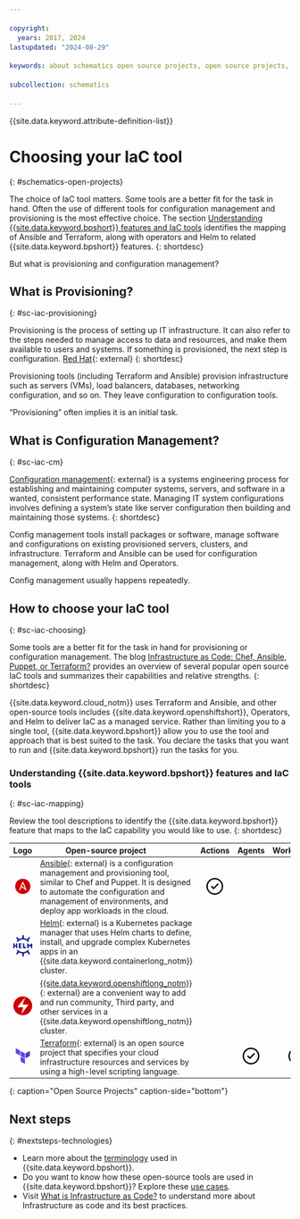 ```yaml
---

copyright:
  years: 2017, 2024
lastupdated: "2024-08-29"

keywords: about schematics open source projects, open source projects, why use schematics, terraform template, schematics workspace

subcollection: schematics

---
```


{{site.data.keyword.attribute-definition-list}}

# Choosing your IaC tool  
{: #schematics-open-projects}

The choice of IaC tool matters. Some tools are a better fit for the task in hand. Often the use of different tools for configuration management and provisioning is the most effective choice. The section [Understanding {{site.data.keyword.bpshort}} features and IaC tools](/docs/schematics?topic=schematics-schematics-open-projects#sc-iac-mapping) identifies the mapping of Ansible and Terraform, along with operators and Helm to related {{site.data.keyword.bpshort}} features. 
{: shortdesc}

But what is provisioning and configuration management?

## What is Provisioning?
{: #sc-iac-provisioning}

Provisioning is the process of setting up IT infrastructure. It can also refer to the steps needed to manage access to data and resources, and make them available to users and systems. If something is provisioned, the next step is configuration. [Red Hat](https://www.redhat.com/en/topics/automation/what-is-provisioning){: external}
{: shortdesc}

Provisioning tools (including Terraform and Ansible) provision infrastructure such as servers (VMs), load balancers, databases, networking configuration, and so on. They leave configuration to configuration tools.

“Provisioning” often implies it is an initial task.

## What is Configuration Management?
{: #sc-iac-cm}

[Configuration management](https://en.wikipedia.org/wiki/Configuration_management){: external} is a systems engineering process for establishing and maintaining computer systems, servers, and software in a wanted, consistent performance state. Managing IT system configurations involves defining a system’s state like server configuration then building and maintaining those systems.
{: shortdesc}

Config management tools install packages or software, manage software and configurations on existing provisioned servers, clusters, and infrastructure. Terraform and Ansible can be used for configuration management, along with Helm and Operators.

Config management usually happens repeatedly.

## How to choose your IaC tool
{: #sc-iac-choosing}

Some tools are a better fit for the task in hand for provisioning or configuration management. The blog [Infrastructure as Code: Chef, Ansible, Puppet, or Terraform?](https://www.ibm.com/blog/end-to-end-application-provisioning-with-ansible-and-terraform/) provides an overview of several popular open source IaC tools and summarizes their capabilities and relative strengths.
{: shortdesc}

{{site.data.keyword.cloud_notm}} uses Terraform and Ansible, and other open-source tools includes {{site.data.keyword.openshiftshort}}, Operators, and Helm to deliver IaC as a managed service. Rather than limiting you to a single tool, {{site.data.keyword.bpshort}} allow you to use the tool and approach that is best suited to the task. You declare the tasks that you want to run and {{site.data.keyword.bpshort}} run the tasks for you.

### Understanding {{site.data.keyword.bpshort}} features and IaC tools
{: #sc-iac-mapping}

 Review the tool descriptions to identify the {{site.data.keyword.bpshort}} feature that maps to the IaC capability you would like to use.
{: shortdesc}

|Logo|Open-source project &nbsp; &nbsp; &nbsp; &nbsp; &nbsp;  | Actions|  Agents| Workspaces| IBM&nbsp;Catalog|
|---|---|:--:|:--:|:--:|:--:|
|<img src="images/ansible.png" alt="Ansible" width="10" style="width: 50px; border-style: none"/>|[Ansible](https://www.ansible.com/){: external} is a configuration management and provisioning tool, similar to Chef and Puppet. It is designed to automate the configuration and management of environments, and deploy app workloads in the cloud. |<img src="images/checkmark.svg" alt="Check mark" width="30" style="width: 30px; border-style: none"/>| | |<img src="images/checkmark.svg" alt="Check mark" width="30" style="width: 30px; border-style: none"/>|
|<img src="images/helm.svg" alt="Helm" width="10" style="width: 50px; border-style: none"/>|[Helm](https://helm.sh/){: external} is a Kubernetes package manager that uses Helm charts to define, install, and upgrade complex Kubernetes apps in an {{site.data.keyword.containerlong_notm}} cluster.|| ||<img src="images/checkmark.svg" alt="Check mark" width="30" style="width: 30px; border-style: none"/>|
|<img src="images/operator.png" alt="Operators" width="10" style="width: 50px; border-style: none"/>|[{{site.data.keyword.openshiftlong_notm}}](https://www.redhat.com/en/technologies/cloud-computing/openshift/what-are-openshift-operators){: external} are a convenient way to add and run community, Third party, and other services in a {{site.data.keyword.openshiftlong_notm}} cluster. ||||<img src="images/checkmark.svg" alt="Check mark" width="30" style="width: 30px; border-style: none"/>|
|<img src="images/terraform.png" alt="Terraform" width="10" style="width: 50px; border-style: none"/>|[Terraform](https://www.terraform.io/){: external} is an open source project that specifies your cloud infrastructure resources and services by using a high-level scripting language.||<img src="images/checkmark.svg" alt="Check mark" width="30" style="width: 30px; border-style: none"/>|<img src="images/checkmark.svg" alt="Check mark" width="30" style="width: 30px; border-style: none"/>|
{: caption="Open Source Projects" caption-side="bottom"}

## Next steps
{: #nextsteps-technologies}

- Learn more about the [terminology](/docs/schematics?topic=schematics-sch-terms) used in {{site.data.keyword.bpshort}}.
- Do you want to know how these open-source tools are used in {{site.data.keyword.bpshort}}? Explore these [use cases](/docs/schematics?topic=schematics-how-it-works).
- Visit [What is Infrastructure as Code?](/docs/schematics?topic=schematics-infrastructure-as-code) to understand more about Infrastructure as code and its best practices.
